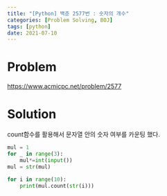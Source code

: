 ```yaml
---
title: "[Python] 백준 2577번 : 숫자의 개수"
categories: [Problem Solving, BOJ]
tags: [python]
date: 2021-07-10
---
```

# Problem
<https://www.acmicpc.net/problem/2577>

# Solution
count함수를 활용해서 문자열 안의 숫자 여부를 카운팅 했다.

```py
mul = 1
for _ in range(3):
    mul*=int(input())
mul = str(mul)

for i in range(10):
    print(mul.count(str(i)))
```
